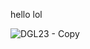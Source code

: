 hello lol

![DGL23 - Copy](https://user-images.githubusercontent.com/127423420/224545751-adc43d5a-8b9d-48d6-a8a9-1568130121ab.png)

